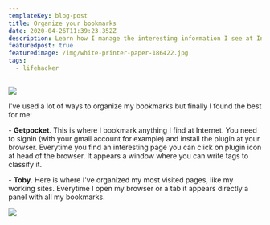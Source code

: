 ```yaml
---
templateKey: blog-post
title: Organize your bookmarks
date: 2020-04-26T11:39:23.352Z
description: Learn how I manage the interesting information I see at Internet.
featuredpost: true
featuredimage: /img/white-printer-paper-186422.jpg
tags:
  - lifehacker
---
```

![](/img/white-printer-paper-186422.jpg)

I've used a lot of ways to organize my bookmarks but finally I found the best for me:

\- **Getpocket**. This is where I bookmark anything I find at Internet. You need to signin (with your gmail account for example) and install the plugin at your browser. Everytime you find an interesting page you can click on plugin icon at head of the browser. It appears a window where you can write tags to classify it.

\- **Toby**. Here is where I've organized my most visited pages, like my working sites.  Everytime I open my browser or a tab it appears directly a panel with all my bookmarks.

![](/img/captura-de-pantalla-2020-04-26-a-las-13.48.18.png)